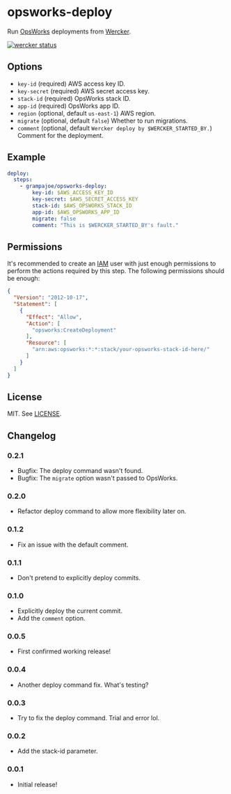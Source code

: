 # opsworks-deploy

Run [OpsWorks](http://aws.amazon.com/opsworks/) deployments from
[Wercker](http://wercker.com/).

[![wercker status](https://app.wercker.com/status/be44f2d6fed2b831a4e260b61611191a/s/master "wercker status")](https://app.wercker.com/project/bykey/be44f2d6fed2b831a4e260b61611191a)

## Options

- `key-id` (required) AWS access key ID.
- `key-secret` (required) AWS secret access key.
- `stack-id` (required) OpsWorks stack ID.
- `app-id` (required) OpsWorks app ID.
- `region` (optional, default `us-east-1`) AWS region.
- `migrate` (optional, default `false`) Whether to run migrations.
- `comment` (optional, default `Wercker deploy by $WERCKER_STARTED_BY.`)
  Comment for the deployment.

## Example

```yaml
deploy:
  steps:
    - grampajoe/opsworks-deploy:
        key-id: $AWS_ACCESS_KEY_ID
        key-secret: $AWS_SECRET_ACCESS_KEY
        stack-id: $AWS_OPSWORKS_STACK_ID
        app-id: $AWS_OPSWORKS_APP_ID
        migrate: false
        comment: "This is $WERCKER_STARTED_BY's fault."
```

## Permissions

It's recommended to create an [IAM](http://aws.amazon.com/iam/) user with
just enough permissions to perform the actions required by this step. The
following permissions should be enough:

```json
{
  "Version": "2012-10-17",
  "Statement": [
    {
      "Effect": "Allow",
      "Action": [
        "opsworks:CreateDeployment"
      ],
      "Resource": [
        "arn:aws:opsworks:*:*:stack/your-opsworks-stack-id-here/"
      ]
    }
  ]
}
```

## License

MIT. See [LICENSE](LICENSE).

## Changelog

### 0.2.1

- Bugfix: The deploy command wasn't found.
- Bugfix: The `migrate` option wasn't passed to OpsWorks.

### 0.2.0

- Refactor deploy command to allow more flexibility later on.

### 0.1.2

- Fix an issue with the default comment.

### 0.1.1

- Don't pretend to explicitly deploy commits.

### 0.1.0

- Explicitly deploy the current commit.
- Add the `comment` option.

### 0.0.5

- First confirmed working release!

### 0.0.4

- Another deploy command fix. What's testing?

### 0.0.3

- Try to fix the deploy command. Trial and error lol.

### 0.0.2

- Add the stack-id parameter.

### 0.0.1

- Initial release!
